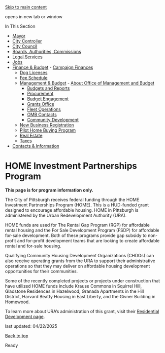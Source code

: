 [Skip to main content](https://www.pittsburghpa.gov/City-Government/Finance-Budget/Management-Budget/Community-Development/HOME-Investment-Partnerships-Program#main-content)

opens in new tab or window

In This Section

- [Mayor](https://www.pittsburghpa.gov/City-Government/Mayor)
- [City Controller](https://www.pittsburghpa.gov/City-Government/City-Controllers-Office)
- [City Council](https://www.pittsburghpa.gov/City-Government/City-Council)
- [Boards, Authorities, Commissions](https://www.pittsburghpa.gov/City-Government/Boards-Authorities-Commissions)
- [Legal Services](https://www.pittsburghpa.gov/City-Government/Legal-Services)
- [Jobs](https://www.pittsburghpa.gov/City-Government/Jobs)
- [Finance & Budget](https://www.pittsburghpa.gov/City-Government/Finance-Budget)  - [Campaign Finances](https://www.pittsburghpa.gov/City-Government/Finance-Budget/Campaign-Finances)
  - [Dog Licenses](https://www.pittsburghpa.gov/City-Government/Finance-Budget/Dog-Licenses)
  - [Fee Schedule](https://www.pittsburghpa.gov/City-Government/Finance-Budget/Finance-Fee-Schedule)
  - [Management & Budget](https://www.pittsburghpa.gov/City-Government/Finance-Budget/Management-Budget)    - [About Office of Management and Budget](https://www.pittsburghpa.gov/City-Government/Finance-Budget/Management-Budget/About-Office-of-Management-and-Budget)
    - [Budgets and Reports](https://www.pittsburghpa.gov/City-Government/Finance-Budget/Management-Budget/Budgets-and-Reports)
    - [Procurement](https://www.pittsburghpa.gov/City-Government/Finance-Budget/Management-Budget/Procurement)
    - [Budget Engagement](https://www.pittsburghpa.gov/City-Government/Finance-Budget/Management-Budget/Budget-Engagement)
    - [Grants Office](https://www.pittsburghpa.gov/City-Government/Finance-Budget/Management-Budget/Grants-Office)
    - [Fleet Operations](https://www.pittsburghpa.gov/City-Government/Finance-Budget/Management-Budget/Fleet-Operations)
    - [OMB Contacts](https://www.pittsburghpa.gov/City-Government/Finance-Budget/Management-Budget/OMB-Contacts)
    - [Community Development](https://www.pittsburghpa.gov/City-Government/Finance-Budget/Management-Budget/Community-Development)
  - [New Business Registration](https://www.pittsburghpa.gov/City-Government/Finance-Budget/New-Business-Registration)
  - [Pilot Home Buying Program](https://www.pittsburghpa.gov/City-Government/Finance-Budget/Pilot-Home-Buying-Program)
  - [Real Estate](https://www.pittsburghpa.gov/City-Government/Finance-Budget/Real-Estate)
  - [Taxes](https://www.pittsburghpa.gov/City-Government/Finance-Budget/Taxes)
- [Contacts & Information](https://www.pittsburghpa.gov/City-Government/Contacts-Information)

# HOME Investment Partnerships Program

**This page is for program information only.**

The City of Pittsburgh receives federal funding through the HOME Investment Partnerships Program (HOME). This is a HUD-funded grant designed to encourage affordable housing. HOME in Pittsburgh is administered by the Urban Redevelopment Authority (URA).

HOME funds are used for The Rental Gap Program (RGP) for affordable rental housing and the For Sale Development Program (FSDP) for affordable for-sale development. Both of these programs provide gap subsidy to non-profit and for-profit development teams that are looking to create affordable rental and for-sale housing.

Qualifying Community Housing Development Organizations (CHDOs) can also receive operating grants from the URA to support their administrative operations so that they may deliver on affordable housing development opportunities for their communities.

Some of the recently completed projects or projects under construction that have utilized HOME funds include Krause Commons in Squirrel Hill, Gladstone Residences in Hazelwood, Granada Apartments in the Hill District, Harvard Beatty Housing in East Liberty, and the Givner Building in Homewood.

To learn more about URA’s administration of this grant, visit their [Residential Development page](https://www.ura.org/pages/residential-development).

last updated: 04/22/2025

[Back to top](https://www.pittsburghpa.gov/City-Government/Finance-Budget/Management-Budget/Community-Development/HOME-Investment-Partnerships-Program#body-top)

Ready
